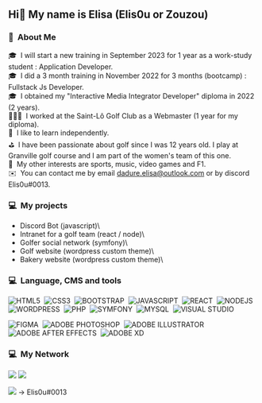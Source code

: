 <h2> Hi👋 My name is Elisa (Elis0u or Zouzou) </h2>

### 🤗 &nbsp;About Me

🎓 &nbsp;I will start a new training in September 2023 for 1 year as a work-study student : Application Developer.\
🎓 &nbsp;I did a 3 month training in November 2022 for 3 months (bootcamp) : Fullstack Js Developer.\
🎓 &nbsp;I obtained my "Interactive Media Integrator Developer" diploma in 2022 (2 years).\
👩🏽‍💻 &nbsp;I worked at the Saint-Lô Golf Club as a Webmaster (1 year for my diploma).\
📖 &nbsp;I like to learn independently.\
⛳️ &nbsp;I have been passionate about golf since I was 12 years old. I play at Granville golf course and I am part of the women's team of this one.\
💯 &nbsp;My other interests are sports, music, video games and F1.\
✉️ &nbsp;You can contact me by email dadure.elisa@outlook.com or by discord Elis0u#0013.

### 💻 &nbsp;My projects

- Discord Bot (javascript)\
- Intranet for a golf team (react / node)\
- Golfer social network (symfony)\
- Golf website (wordpress custom theme)\
- Bakery website (wordpress custom theme)\

### 💻 &nbsp;Language, CMS and tools

![HTML5](https://img.shields.io/badge/-HTML-e34f26?logo=html5&logoColor=fff)&nbsp;
![CSS3](https://img.shields.io/badge/-CSS-1572B6?logo=css3&logoColor=fff)&nbsp;
![BOOTSTRAP](https://img.shields.io/badge/-BOOTSTRAP-7952B3?logo=bootstrap&logoColor=fff)&nbsp;
![JAVASCRIPT](https://img.shields.io/badge/-JAVASCRIPT-F7DF1E?logo=javascript&logoColor=fff)&nbsp;
![REACT](https://img.shields.io/badge/-REACT-61DAFB?logo=nodedotjs&logoColor=fff)&nbsp;
![NODEJS](https://img.shields.io/badge/-NODEJS-339933?logo=nodedotjs&logoColor=fff)&nbsp;
![WORDPRESS](https://img.shields.io/badge/-WORDPRESS-21759B?logo=wordpress&logoColor=ffffff)&nbsp;
![PHP](https://img.shields.io/badge/-PHP-777BB4?logo=php&logoColor=ffffff)&nbsp;
![SYMFONY](https://img.shields.io/badge/-SYMFONY-000000?logo=symfony&logoColor=ffffff)&nbsp;
![MYSQL](https://img.shields.io/badge/-MYSQL-4479A1?logo=mysql&logoColor=ffffff)&nbsp;
![VISUAL STUDIO](https://img.shields.io/badge/-VISUAL%20STUDIO%20CODE-007ACC?logo=visualstudiocode&logoColor=ffffff)&nbsp; 

![FIGMA](https://img.shields.io/badge/-FIGMA-F24E1E?logo=nodedotjs&logoColor=fff)&nbsp;
![ADOBE PHOTOSHOP](https://img.shields.io/badge/-ADOBE%20PHOTOSHOP-31A8FF?logo=adobephotoshop&logoColor=ffffff)&nbsp; 
![ADOBE ILLUSTRATOR](https://img.shields.io/badge/-ADOBE%20ILLUSTRATOR-FF9A00?logo=adobeillustrator&logoColor=ffffff)&nbsp;
![ADOBE AFTER EFFECTS](https://img.shields.io/badge/-ADOBE%20AFTER%20EFFECTS-9999FF?logo=adobeaftereffects&logoColor=ffffff)&nbsp;
![ADOBE XD](https://img.shields.io/badge/-ADOBE%20XD-FF61F6?logo=adobexd&logoColor=ffffff)&nbsp;

### 💻 &nbsp;My Network

<a href="https://dadureelisa.ovh/"><img src="https://img.shields.io/badge/-MY%20WEBSITE-00A98F?logo=about.me&logoColor=ffffff"/></a>
<a href="https://www.linkedin.com/in/elisa-dadure-4009b41ba/"><img src="https://img.shields.io/badge/-LINKEDIN-0A66C2?logo=linkedIn&logoColor=ffffff"/></a>
<p><img src="https://img.shields.io/badge/-DISCORD-5865F2?logo=discord&logoColor=ffffff"/> → Elis0u#0013</p>
